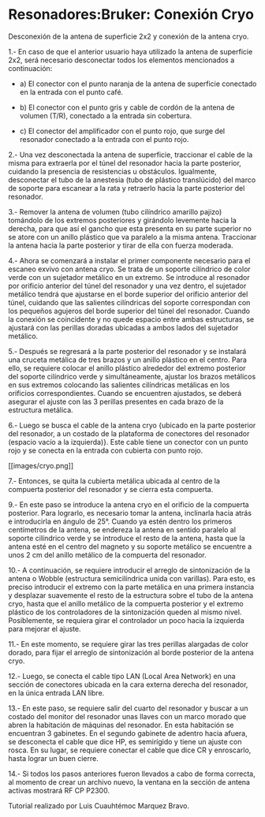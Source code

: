 # Resonadores:Bruker: Conexión Cryo

Desconexión de la antena de superficie 2x2 y conexión de la antena cryo.

1.- En caso de que el anterior usuario haya utilizado la antena de superficie 2x2, será necesario desconectar todos los elementos mencionados a continuación:

* a) El conector con el punto naranja de la antena de superficie conectado en la entrada con el punto café.

* b) El conector con el punto gris y cable de cordón de la antena de volumen (T/R), conectado a la entrada sin cobertura.

* c) El conector del amplificador con el punto rojo, que surge del resonador conectado a la entrada con el punto rojo.

2.- Una vez desconectada la antena de superficie, traccionar el cable de la misma para extraerla por el túnel del resonador hacia la parte posterior, cuidando la presencia de resistencias u obstáculos. Igualmente, desconectar el tubo de la anestesia (tubo de plástico translúcido) del marco de soporte para escanear a la rata y retraerlo hacia la parte posterior del resonador.

3.- Remover la antena de volumen (tubo cilíndrico amarillo pajizo) tomándolo de los extremos posteriores y girándolo levemente hacia la derecha, para que así el gancho que esta presenta en su parte superior no se atore con un anillo plástico que va paralelo a la misma antena. Traccionar la antena hacia la parte posterior y tirar de ella con fuerza moderada.

4.- Ahora se comenzará a instalar el primer componente necesario para el escaneo exvivo con antena cryo. Se trata de un soporte cilíndrico de color verde con un sujetador metálico en un extremo. Se introduce al resonador por orificio anterior del túnel del resonador y una vez dentro, el sujetador metálico tendrá que ajustarse en el borde superior del orificio anterior del túnel, cuidando que las salientes cilíndricas del soporte correspondan con los pequeños agujeros del borde superior del túnel del resonador. Cuando la conexión se coincidente y no quede espacio entre ambas estructuras, se ajustará con las perillas doradas ubicadas a ambos lados del sujetador metálico.

5.- Después se regresará a la parte posterior del resonador y se instalará una cruceta metálica de tres brazos y un anillo plástico en el centro. Para ello, se requiere colocar el anillo plástico alrededor del extremo posterior del soporte cilíndrico verde y simultáneamente, ajustar los brazos metálicos en sus extremos colocando las salientes cilíndricas metálicas en los orificios correspondientes. Cuando se encuentren ajustados, se deberá asegurar el ajuste con las 3 perillas presentes en cada brazo de la estructura metálica.

6.- Luego se busca el cable de la antena cryo {ubicado en la parte posterior del resonador, a un costado de la plataforma de conectores del resonador (espacio vacío a la izquierda)}. Este cable tiene un conector con un punto rojo y se conecta en la entrada con cubierta con punto rojo.

[[images/cryo.png]]

7.- Entonces, se quita la cubierta metálica ubicada al centro de la compuerta posterior del resonador y se cierra esta compuerta.

9.- En este paso se introduce la antena cryo en el orificio de la compuerta posterior. Para lograrlo, es necesario tomar la antena, inclinarla hacia atrás e introducirla en ángulo de 25°. Cuando ya estén dentro los primeros centímetros de la antena, se endereza la antena en sentido paralelo al soporte cilíndrico verde y se introduce el resto de la antena, hasta que la antena esté en el centro del magneto y su soporte metálico se encuentre a unos 2 cm del anillo metálico de la compuerta del resonador.

10.- A continuación, se requiere introducir el arreglo de sintonización de la antena o Wobble (estructura semicilíndrica unida con varillas). Para esto, es preciso introducir el extremo con la parte metálica en una primera instancia y desplazar suavemente el resto de la estructura sobre el tubo de la antena cryo, hasta que el anillo metálico de la compuerta posterior y el extremo plástico de los controladores de la sintonización queden al mismo nivel. Posiblemente, se requiera girar el controlador un poco hacia la izquierda para mejorar el ajuste.

11.- En este momento, se requiere girar las tres perillas alargadas de color dorado, para fijar el arreglo de sintonización al borde posterior de la antena cryo.

12.- Luego, se conecta el cable tipo LAN (Local Area Network) en una sección de conectores ubicada en la cara externa derecha del resonador, en la única entrada LAN libre.

13.- En este paso, se requiere salir del cuarto del resonador y buscar a un costado del monitor del resonador unas llaves con un marco morado que abren la habitación de máquinas del resonador. En esta habitación se encuentran 3 gabinetes.  En el segundo gabinete de adentro hacia afuera, se desconecta el cable que dice HP, es semirígido y tiene un ajuste con rosca. En su lugar, se requiere conectar el cable que dice CR y enroscarlo, hasta lograr un buen cierre.

14.- Si todos los pasos anteriores fueron llevados a cabo de forma correcta, al momento de crear un archivo nuevo, la ventana en la sección de antena activas mostrará RF CP P2300.


Tutorial realizado por Luis Cuauhtémoc Marquez Bravo.
